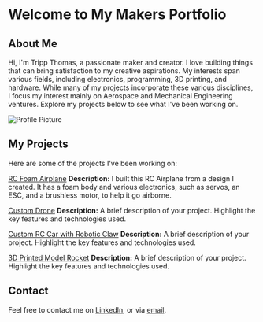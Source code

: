 # Welcome to My Makers Portfolio

## About Me
Hi, I'm Tripp Thomas, a passionate maker and creator. I love building things that can bring satisfaction to my creative aspirations. My interests span various fields, including electronics, programming, 3D printing, and hardware. While many of my projects incorporate these various disciplines, I focus my interest mainly on Aerospace and Mechanical Engineering ventures. Explore my projects below to see what I've been working on.

![Profile Picture](https://github.com/TrippCreates/Tripp-Makers-Portfolio/blob/1f49a0c1ea3686c21695eb7b9b10acb33d39e61b/Files/Headshot.jpeg)

## My Projects
Here are some of the projects I've been working on:

[RC Foam Airplane](./plane.md)
**Description:** I built this RC Airplane from a design I created. It has a foam body and various electronics, such as servos, an ESC, and a brushless motor, to help it go airborne. 

[Custom Drone](./drone.md)
**Description:** A brief description of your project. Highlight the key features and technologies used.

[Custom RC Car with Robotic Claw](./car.md)
**Description:** A brief description of your project. Highlight the key features and technologies used.

[3D Printed Model Rocket](./rocket.md)
**Description:** A brief description of your project. Highlight the key features and technologies used.

## Contact
Feel free to contact me on [LinkedIn](your_linkedin_profile), or via [email](mailto:geraldrtripp@gmail.com).


